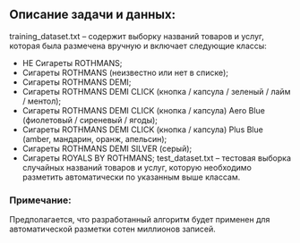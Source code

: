 
## Описание задачи и данных:
training_dataset.txt – содержит выборку названий товаров и услуг, которая была размечена вручную и включает следующие классы:
- НЕ Сигареты ROTHMANS;
- Сигареты ROTHMANS (неизвестно или нет в списке);
- Сигареты ROTHMANS DEMI;
- Сигареты ROTHMANS DEMI CLICK (кнопка / капсула / зеленый / лайм / ментол);
- Сигареты ROTHMANS DEMI CLICK (кнопка / капсула) Aero Blue (фиолетовый / сиреневый / ягоды);
- Сигареты ROTHMANS DEMI CLICK (кнопка / капсула) Plus Blue (amber, мандарин, оранж, апельсин);
- Сигареты ROTHMANS DEMI SILVER (серый);
- Сигареты ROYALS BY ROTHMANS;
test_dataset.txt – тестовая выборка случайных названий товаров и услуг, которую необходимо разметить автоматически по указанным выше классам.
### Примечание:
Предполагается, что разработанный алгоритм будет применен для автоматической разметки сотен миллионов записей.
